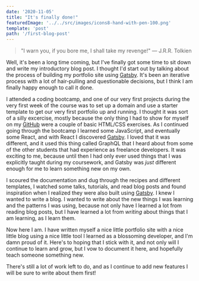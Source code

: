 ```yaml
---
date: '2020-11-05'
title: "It's finally done!"
featuredImage: '../../src/images/icons8-hand-with-pen-100.png'
template: 'post'
path: '/first-blog-post'
---
```


> "I warn you, if you bore me, I shall take my revenge!"
> &#8212; J.R.R. Tolkien

Well, it's been a long time coming, but I've finally got some time to sit down and write my introductory blog post. I thought I'd start out by talking about the process of building my portfolio site using [Gatsby][1]. It's been an iterative process with a lot of hair-pulling and questionable decisions, but I think I am finally happy enough to call it done.

I attended a coding bootcamp, and one of our very first projects during the very first week of the course was to set up a domain and use a starter template to get our very first portfolio up and running. I thought it was sort of a silly excercise, mostly because the only thing I had to show for myself on my [GitHub][2] were a couple of basic HTML/CSS exercises. As I continued going through the bootcamp I learned some JavaScript, and eventually some React, and with React I discovered [Gatsby][1]. I loved that it was different, and it used this thing called GraphQL that I heard about from some of the other students that had experience as freelance developers. It was exciting to me, because until then I had only ever used things that I was explicitly taught during my coursework, and Gatsby was _just_ different enough for me to learn something new on my own.

I scoured the documentation and dug through the recipes and different templates, I watched some talks, tutorials, and read blog posts and found inspiration when I realized they were also built using [Gatsby][1]. I knew I wanted to write a blog. I wanted to write about the new things I was learning and the patterns I was using, because not only have I learned a lot from reading blog posts, but I have learned a lot from _writing_ about things that I am learning, as I learn them.

Now here I am. I have written myself a nice little portfolio site with a nice little blog using a nice little tool I learned as a blossoming developer, and I'm damn proud of it. Here's to hoping that I stick with it, and not only will I continue to learn and grow, but I vow to document it here, and hopefully teach someone something new.

There's still a lot of work left to do, and as I continue to add new features I will be sure to write about them first!

[1]: https://gatsbyjs.com
[2]: https://github.com/gebhartn
